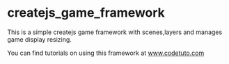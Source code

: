 createjs_game_framework
=======================

This is a simple createjs game framework with scenes,layers and manages game display resizing.

You can find tutorials on using this framework at www.codetuto.com
